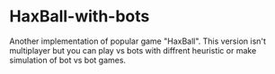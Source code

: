 # HaxBall-with-bots
Another implementation of popular game "HaxBall". This version isn't multiplayer but you can play vs bots with diffrent heuristic or make simulation of bot vs bot games.

